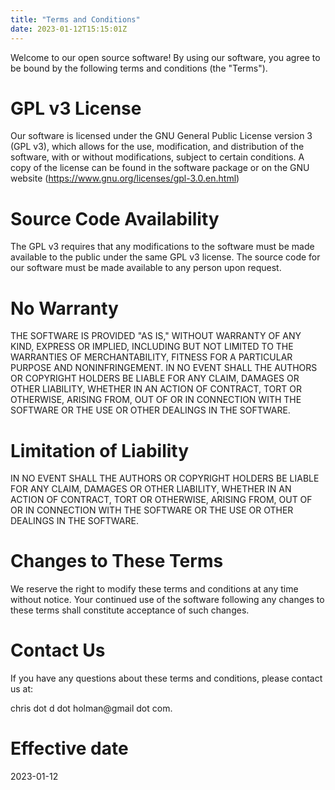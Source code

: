 ```yaml
---
title: "Terms and Conditions"
date: 2023-01-12T15:15:01Z
---
```


Welcome to our open source software! By using our software, you agree to be bound by the following terms and conditions (the "Terms").

# GPL v3 License
Our software is licensed under the GNU General Public License version 3 (GPL v3), which allows for the use, modification, and distribution of the software, with or without modifications, subject to certain conditions. A copy of the license can be found in the software package or on the GNU website (https://www.gnu.org/licenses/gpl-3.0.en.html)

# Source Code Availability
The GPL v3 requires that any modifications to the software must be made available to the public under the same GPL v3 license. The source code for our software must be made available to any person upon request.

# No Warranty
THE SOFTWARE IS PROVIDED "AS IS," WITHOUT WARRANTY OF ANY KIND, EXPRESS OR IMPLIED, INCLUDING BUT NOT LIMITED TO THE WARRANTIES OF MERCHANTABILITY, FITNESS FOR A PARTICULAR PURPOSE AND NONINFRINGEMENT. IN NO EVENT SHALL THE AUTHORS OR COPYRIGHT HOLDERS BE LIABLE FOR ANY CLAIM, DAMAGES OR OTHER LIABILITY, WHETHER IN AN ACTION OF CONTRACT, TORT OR OTHERWISE, ARISING FROM, OUT OF OR IN CONNECTION WITH THE SOFTWARE OR THE USE OR OTHER DEALINGS IN THE SOFTWARE.

# Limitation of Liability
IN NO EVENT SHALL THE AUTHORS OR COPYRIGHT HOLDERS BE LIABLE FOR ANY CLAIM, DAMAGES OR OTHER LIABILITY, WHETHER IN AN ACTION OF CONTRACT, TORT OR OTHERWISE, ARISING FROM, OUT OF OR IN CONNECTION WITH THE SOFTWARE OR THE USE OR OTHER DEALINGS IN THE SOFTWARE.

# Changes to These Terms
We reserve the right to modify these terms and conditions at any time without notice. Your continued use of the software following any changes to these terms shall constitute acceptance of such changes.

# Contact Us
If you have any questions about these terms and conditions, please contact us at:

chris dot d dot holman@gmail dot com.

# Effective date
2023-01-12